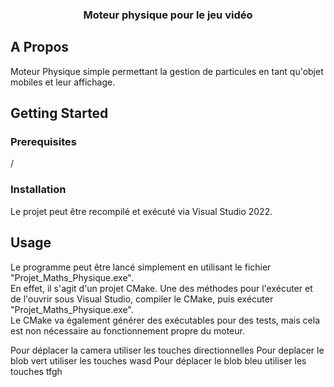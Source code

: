 <a name="readme-top"></a>

<h3 align="center">Moteur physique pour le jeu vidéo</h3>

<!-- ABOUT THE PROJECT -->
## A Propos

Moteur Physique simple permettant la gestion de particules en tant qu'objet mobiles et leur affichage.

<!-- GETTING STARTED -->
## Getting Started

### Prerequisites

/

### Installation

Le projet peut être recompilé et exécuté via Visual Studio 2022.

<!-- USAGE EXAMPLES -->
## Usage

Le programme peut être lancé simplement en utilisant le fichier "Projet_Maths_Physique.exe".   
En effet, il s'agit d'un projet CMake. Une des méthodes pour l'exécuter et de l'ouvrir sous Visual Studio, compiler le CMake, puis exécuter "Projet_Maths_Physique.exe".   
Le CMake va également générer des exécutables pour des tests, mais cela est non nécessaire au fonctionnement propre du moteur.

Pour déplacer la camera utiliser les touches directionnelles
Pour deplacer le blob vert utiliser les touches wasd
Pour déplacer le blob bleu utiliser les touches tfgh
